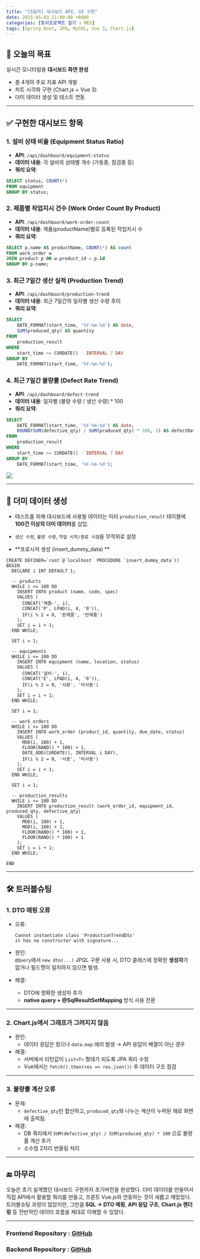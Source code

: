 ```yaml
---
title: "[5일차] 대시보드 API, UI 구현"
date: 2025-05-03 21:00:00 +0900
categories: [토이프로젝트 일기 : MES]
tags: [Spring Boot, JPA, MySQL, Vue 3, Chart.js]
---
```



## 🎯 오늘의 목표
실시간 모니터링용 **대시보드 화면 완성**  
- 총 4개의 주요 지표 API 개발
- 차트 시각화 구현 (Chart.js + Vue 3)
- 더미 데이터 생성 및 테스트 연동
---

## ✅ 구현한 대시보드 항목

### 1. 설비 상태 비율 (Equipment Status Ratio)
- **API**: `/api/dashboard/equipment-status`
- **데이터 내용**: 각 설비의 상태별 개수 (가동중, 점검중 등)
- **쿼리 요약**:
```sql
SELECT status, COUNT(*) 
FROM equipment 
GROUP BY status;
```

### 2. 제품별 작업지시 건수 (Work Order Count By Product)
- **API**: `/api/dashboard/work-order-count`
- **데이터 내용**: 제품(productName)별로 등록된 작업지시 수
- **쿼리 요약**:
```sql
SELECT p.name AS productName, COUNT(*) AS count 
FROM work_order w 
JOIN product p ON w.product_id = p.id 
GROUP BY p.name;
```

### 3. 최근 7일간 생산 실적 (Production Trend)
- **API**: `/api/dashboard/production-trend`
- **데이터 내용**: 최근 7일간의 일자별 생산 수량 추이
- **쿼리 요약**:
```sql
SELECT
    DATE_FORMAT(start_time, '%Y-%m-%d') AS date,
    SUM(produced_qty) AS quantity
FROM
    production_result
WHERE
    start_time >= CURDATE() - INTERVAL 7 DAY
GROUP BY
    DATE_FORMAT(start_time, '%Y-%m-%d');
```

### 4. 최근 7일간 불량률 (Defect Rate Trend)
- **API**: `/api/dashboard/defect-trend`
- **데이터 내용**: 일자별 (불량 수량 / 생산 수량) * 100
- **쿼리 요약**:
```sql
SELECT
    DATE_FORMAT(start_time, '%Y-%m-%d') AS date,
    ROUND(SUM(defective_qty) / SUM(produced_qty) * 100, 2) AS defectRate
FROM
    production_result
WHERE
    start_time >= CURDATE() - INTERVAL 7 DAY
GROUP BY
    DATE_FORMAT(start_time, '%Y-%m-%d');
```

![](https://velog.velcdn.com/images/kjr04205/post/065e4f17-33d5-4e6e-84bc-916e7cdc942e/image.png)



---

## 🧪 더미 데이터 생성

- 테스트를 위해 대시보드에 사용될 데이터는 미리 `production_result` 테이블에 **100건 이상의 더미 데이터**를 삽입.
- `생산 수량`, `불량 수량`, `작업 시작/종료 시점`을 무작위로 설정

- **프로시저 생성 (insert_dummy_data) ** 
``` MYSQL
CREATE DEFINER=`root`@`localhost` PROCEDURE `insert_dummy_data`()
BEGIN
  DECLARE i INT DEFAULT 1;

  -- products
  WHILE i <= 100 DO
    INSERT INTO product (name, code, spec)
    VALUES (
      CONCAT('제품-', i),
      CONCAT('P', LPAD(i, 4, '0')),
      IF(i % 2 = 0, '완제품', '반제품')
    );
    SET i = i + 1;
  END WHILE;

  SET i = 1;

  -- equipments
  WHILE i <= 100 DO
    INSERT INTO equipment (name, location, status)
    VALUES (
      CONCAT('설비-', i),
      CONCAT('E', LPAD(i, 4, '0')),
      IF(i % 2 = 0, '사용', '미사용')
    );
    SET i = i + 1;
  END WHILE;

  SET i = 1;

  -- work_orders
  WHILE i <= 100 DO
    INSERT INTO work_order (product_id, quantity, due_date, status)
    VALUES (
      MOD(i, 100) + 1,
      FLOOR(RAND() * 100) + 1,
      DATE_ADD(CURDATE(), INTERVAL i DAY),
      IF(i % 2 = 0, '사용', '미사용')
    );
    SET i = i + 1;
  END WHILE;

  SET i = 1;

  -- production_results
  WHILE i <= 100 DO
    INSERT INTO production_result (work_order_id, equipment_id, produced_qty, defective_qty)
    VALUES (
      MOD(i, 100) + 1,
      MOD(i, 100) + 1,
      FLOOR(RAND() * 100) + 1,
      FLOOR(RAND() * 100) + 1
    );
    SET i = i + 1;
  END WHILE;

END
```
---

## 🛠️ 트러블슈팅

### 1. DTO 매핑 오류
- 오류:  
  ```
  Cannot instantiate class 'ProductionTrendDto'
  it has no constructor with signature...
  ```
- 원인:  
  `@Query`에서 `new dto(...)` JPQL 구문 사용 시, DTO 클래스에 정확한 **생성자**가 없거나 필드명이 일치하지 않으면 발생.

- 해결:
  - DTO에 명확한 생성자 추가
  - **native query + @SqlResultSetMapping** 방식 사용 전환

---

### 2. Chart.js에서 그래프가 그려지지 않음
- 원인:
  - 데이터 응답은 왔으나 `data.map` 에러 발생 → API 응답이 배열이 아닌 경우
- 해결:
  - 서버에서 리턴값이 `List<T>` 형태가 되도록 JPA 쿼리 수정
  - Vue에서는 `fetch().then(res => res.json())` 후 데이터 구조 점검

---

### 3. 불량률 계산 오류
- 문제:
  - `defective_qty`만 합산하고, `produced_qty`와 나누는 계산이 누락된 채로 화면에 출력됨.
- 해결:
  - DB 쿼리에서 `SUM(defective_qty) / SUM(produced_qty) * 100` 으로 불량률 계산 추가
  - 소수점 2자리 반올림 처리

---

## 🔚 마무리

오늘은 초기 설계했던 대시보드 구현까지 초기버전을 완성했다.
더미 데이터를 만들어서 직접 API에서 활용할 쿼리를 만들고, 프론트 Vue.js와 연동하는 것이 새롭고 재밌었다.
트러블슈팅 과정이 많았지만, 그만큼 **SQL → DTO 매핑**, **API 응답 구조**, **Chart.js 렌더링** 등 전반적인 데이터 흐름을 제대로 이해할 수 있었다.

---

### Frontend Repository : [GitHub](https://github.com/anhyoin97/mes-view)

### Backend Repository : [GitHub](https://github.com/anhyoin97/mes-backend)

